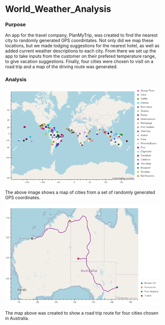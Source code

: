 # World_Weather_Analysis

### Purpose

An app for the travel company, PlanMyTrip, was created to find the nearest city to randomly generated GPS coordintates. Not only did we map these locations, but we made lodging suggestions for the nearest hotel, as well as added current weather descriptions to each city. From there we set up the app to take inputs from the customer on their prefered temperature range, to give vacation suggestions. Finally, four cities were chosen to visit on a road trip and a map of the driving route was generated.

### Analysis

![WeatherPy_vacation_map](https://github.com/NikWalker/World_Weather_Analysis/blob/7c345b7d74d87e9459303078f3637faae938d4d9/Module%206%20Challenge/Vacation_Search/WeatherPy_vacation_map.png)

The above image shows a map of cities from a set of randomly generated GPS coordinates.

![itinerary_map](https://github.com/NikWalker/World_Weather_Analysis/blob/7c345b7d74d87e9459303078f3637faae938d4d9/Module%206%20Challenge/Vacation_Itinerary/WeatherPy_travel_map.png)

The map above was created to show a road trip route for four cities chosen in Australia.
